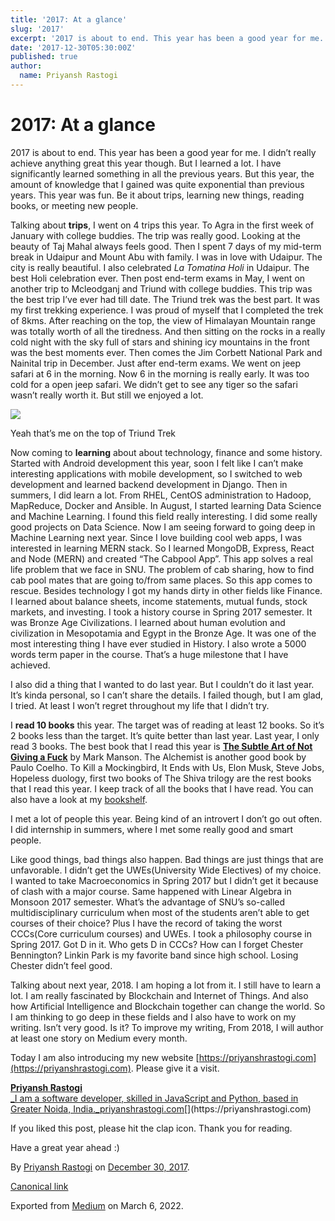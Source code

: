 ```yaml
---
title: '2017: At a glance'
slug: '2017'
excerpt: '2017 is about to end. This year has been a good year for me. I didn’t really achieve anything great this year though. But I learned a lot…'
date: '2017-12-30T05:30:00Z'
published: true
author:
  name: Priyansh Rastogi
---
```


# 2017: At a glance

2017 is about to end. This year has been a good year for me. I didn’t really achieve anything great this year though. But I learned a lot. I have significantly learned something in all the previous years. But this year, the amount of knowledge that I gained was quite exponential than previous years. This year was fun. Be it about trips, learning new things, reading books, or meeting new people.

Talking about **trips**, I went on 4 trips this year. To Agra in the first week of January with college buddies. The trip was really good. Looking at the beauty of Taj Mahal always feels good. Then I spent 7 days of my mid-term break in Udaipur and Mount Abu with family. I was in love with Udaipur. The city is really beautiful. I also celebrated _La Tomatina Holi_ in Udaipur. The best Holi celebration ever. Then post end-term exams in May, I went on another trip to Mcleodganj and Triund with college buddies. This trip was the best trip I’ve ever had till date. The Triund trek was the best part. It was my first trekking experience. I was proud of myself that I completed the trek of 8kms. After reaching on the top, the view of Himalayan Mountain range was totally worth of all the tiredness. And then sitting on the rocks in a really cold night with the sky full of stars and shining icy mountains in the front was the best moments ever. Then comes the Jim Corbett National Park and Nainital trip in December. Just after end-term exams. We went on jeep safari at 6 in the morning. Now 6 in the morning is really early. It was too cold for a open jeep safari. We didn’t get to see any tiger so the safari wasn’t really worth it. But still we enjoyed a lot.

![](https://cdn-images-1.medium.com/max/800/1*-FxclTFwGhUwpaqOtpXz-g.jpeg)

Yeah that’s me on the top of Triund Trek

Now coming to **learning** about about technology, finance and some history. Started with Android development this year, soon I felt like I can’t make interesting applications with mobile development, so I switched to web development and learned backend development in Django. Then in summers, I did learn a lot. From RHEL, CentOS administration to Hadoop, MapReduce, Docker and Ansible. In August, I started learning Data Science and Machine Learning. I found this field really interesting. I did some really good projects on Data Science. Now I am seeing forward to going deep in Machine Learning next year. Since I love building cool web apps, I was interested in learning MERN stack. So I learned MongoDB, Express, React and Node (MERN) and created “The Cabpool App”. This app solves a real life problem that we face in SNU. The problem of cab sharing, how to find cab pool mates that are going to/from same places. So this app comes to rescue. Besides technology I got my hands dirty in other fields like Finance. I learned about balance sheets, income statements, mutual funds, stock markets, and investing. I took a history course in Spring 2017 semester. It was Bronze Age Civilizations. I learned about human evolution and civilization in Mesopotamia and Egypt in the Bronze Age. It was one of the most interesting thing I have ever studied in History. I also wrote a 5000 words term paper in the course. That’s a huge milestone that I have achieved.

I also did a thing that I wanted to do last year. But I couldn’t do it last year. It’s kinda personal, so I can’t share the details. I failed though, but I am glad, I tried. At least I won’t regret throughout my life that I didn’t try.

I **read 10 books** this year. The target was of reading at least 12 books. So it’s 2 books less than the target. It’s quite better than last year. Last year, I only read 3 books. The best book that I read this year is [**The Subtle Art of Not Giving a Fuck**](https://www.goodreads.com/book/show/28257707-the-subtle-art-of-not-giving-a-f-ck) by Mark Manson. The Alchemist is another good book by Paulo Coelho. To Kill a Mockingbird, It Ends with Us, Elon Musk, Steve Jobs, Hopeless duology, first two books of The Shiva trilogy are the rest books that I read this year. I keep track of all the books that I have read. You can also have a look at my [bookshelf](https://priyanshrastogi.com/bookshelf/).

I met a lot of people this year. Being kind of an introvert I don’t go out often. I did internship in summers, where I met some really good and smart people.

Like good things, bad things also happen. Bad things are just things that are unfavorable. I didn’t get the UWEs(University Wide Electives) of my choice. I wanted to take Macroeconomics in Spring 2017 but I didn’t get it because of clash with a major course. Same happened with Linear Algebra in Monsoon 2017 semester. What’s the advantage of SNU’s so-called multidisciplinary curriculum when most of the students aren’t able to get courses of their choice? Plus I have the record of taking the worst CCCs(Core curriculum courses) and UWEs. I took a philosophy course in Spring 2017. Got D in it. Who gets D in CCCs? How can I forget Chester Bennington? Linkin Park is my favorite band since high school. Losing Chester didn’t feel good.

Talking about next year, 2018. I am hoping a lot from it. I still have to learn a lot. I am really fascinated by Blockchain and Internet of Things. And also how Artificial Intelligence and Blockchain together can change the world. So I am thinking to go deep in these fields and I also have to work on my writing. Isn’t very good. Is it? To improve my writing, From 2018, I will author at least one story on Medium every month.

Today I am also introducing my new website [https://priyanshrastogi.com](https://priyanshrastogi.com). Please give it a visit.

[**Priyansh Rastogi**  
_I am a software developer, skilled in JavaScript and Python, based in Greater Noida, India._priyanshrastogi.com](https://priyanshrastogi.com "https://priyanshrastogi.com")[](https://priyanshrastogi.com)

If you liked this post, please hit the clap icon. Thank you for reading.

Have a great year ahead :)

By [Priyansh Rastogi](https://medium.com/@priyanshrastogi) on [December 30, 2017](https://medium.com/p/36f5e02e27b8).

[Canonical link](https://medium.com/@priyanshrastogi/2017-at-a-glance-36f5e02e27b8)

Exported from [Medium](https://medium.com) on March 6, 2022.
